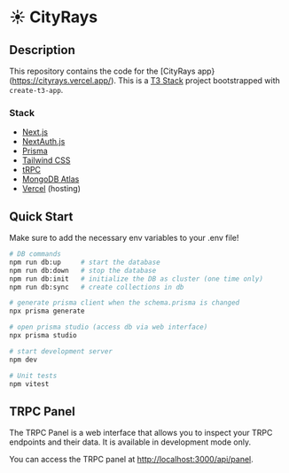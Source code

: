 # ☀️ CityRays

## Description

This repository contains the code for the [CityRays app}(https://cityrays.vercel.app/). This is a [T3 Stack](https://create.t3.gg/) project bootstrapped with `create-t3-app`.

### Stack

- [Next.js](https://nextjs.org)
- [NextAuth.js](https://next-auth.js.org)
- [Prisma](https://prisma.io)
- [Tailwind CSS](https://tailwindcss.com)
- [tRPC](https://trpc.io)
- [MongoDB Atlas](https://www.mongodb.com/cloud/atlas)
- [Vercel](https://vercel.com) (hosting)

## Quick Start

Make sure to add the necessary env variables to your .env file!

```bash
# DB commands
npm run db:up     # start the database
npm run db:down   # stop the database
npm run db:init   # initialize the DB as cluster (one time only)
npm run db:sync   # create collections in db

# generate prisma client when the schema.prisma is changed
npx prisma generate

# open prisma studio (access db via web interface)
npx prisma studio

# start development server
npm dev

# Unit tests
npm vitest
```

## TRPC Panel

The TRPC Panel is a web interface that allows you to inspect your TRPC endpoints and their data. It is available in development mode only.

You can access the TRPC panel at [http://localhost:3000/api/panel](http://localhost:3000/api/panel).
